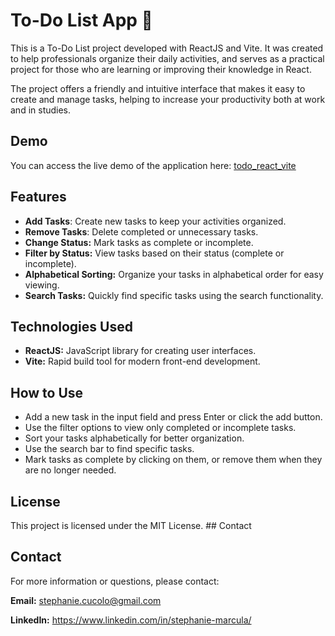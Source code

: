
# To-Do List App 📝

This is a To-Do List project developed with ReactJS and Vite. It was created to help professionals organize their daily activities, and serves as a practical project for those who are learning or improving their knowledge in React.

The project offers a friendly and intuitive interface that makes it easy to create and manage tasks, helping to increase your productivity both at work and in studies.

## Demo
You can access the live demo of the application here: [todo_react_vite](https://stephanie-marcula.github.io/todo_react_vite/)

## Features

- **Add Tasks**: Create new tasks to keep your activities organized.
- **Remove Tasks**: Delete completed or unnecessary tasks.
- **Change Status:** Mark tasks as complete or incomplete.
- **Filter by Status:** View tasks based on their status (complete or incomplete).
- **Alphabetical Sorting:** Organize your tasks in alphabetical order for easy viewing.
- **Search Tasks:** Quickly find specific tasks using the search functionality.
## Technologies Used

- **ReactJS:** JavaScript library for creating user interfaces.
- **Vite:** Rapid build tool for modern front-end development.
## How to Use

- Add a new task in the input field and press Enter or click the add button.
- Use the filter options to view only completed or incomplete tasks.
- Sort your tasks alphabetically for better organization.
- Use the search bar to find specific tasks.
- Mark tasks as complete by clicking on them, or remove them when they are no longer needed.
## License

This project is licensed under the MIT License. ## Contact

## Contact
For more information or questions, please contact:

**Email:** stephanie.cucolo@gmail.com

**LinkedIn:** https://www.linkedin.com/in/stephanie-marcula/
